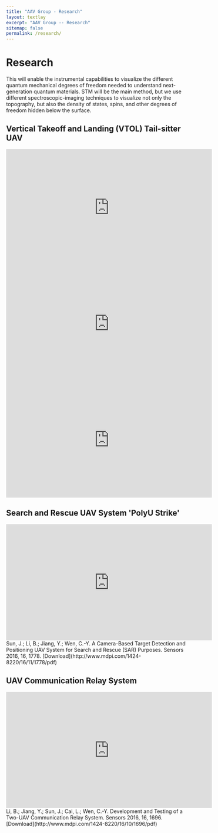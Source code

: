 ```yaml
---
title: "AAV Group - Research"
layout: textlay
excerpt: "AAV Group -- Research"
sitemap: false
permalink: /research/
---
```


# Research

This will enable the instrumental capabilities to visualize the different quantum mechanical degrees of freedom needed to understand next-generation quantum materials. STM will be the main method, but we use different spectroscopic-imaging techniques to visualize not only the topography, but also the density of states, spins, and other degrees of freedom hidden below the surface.

## Vertical Takeoff and Landing (VTOL) Tail-sitter UAV
<iframe width="560" height="315" src="https://www.youtube.com/embed/kYevywwGgjQ" frameborder="0" allowfullscreen></iframe>

<iframe width="560" height="315" src="https://www.youtube.com/embed/Wyf2jysQK4Y" frameborder="0" allowfullscreen></iframe>

<iframe width="560" height="315" src="https://www.youtube.com/embed/h6mhPSNC5Vo" frameborder="0" allowfullscreen></iframe>

## Search and Rescue UAV System 'PolyU Strike'
<iframe width="560" height="315" src="https://www.youtube.com/embed/lQ8Za7nsX38" frameborder="0" allowfullscreen></iframe>
Sun, J.; Li, B.; Jiang, Y.; Wen, C.-Y.	A Camera-Based Target Detection and Positioning UAV System for Search and Rescue (SAR) Purposes. Sensors 2016, 16, 1778. <i class="fa fa-download"></i> [Download](http://www.mdpi.com/1424-8220/16/11/1778/pdf)


## UAV Communication Relay System
<iframe width="560" height="315" src="https://www.youtube.com/embed/HxN0oafNmzw" frameborder="0" allowfullscreen></iframe>
Li, B.; Jiang, Y.; Sun, J.; Cai, L.; Wen, C.-Y. Development and Testing of a Two-UAV Communication Relay System. Sensors 2016, 16, 1696. <i class="fa fa-download"></i> [Download](http://www.mdpi.com/1424-8220/16/10/1696/pdf)

<!-- Stay Hungry, Stay Foolish -->
